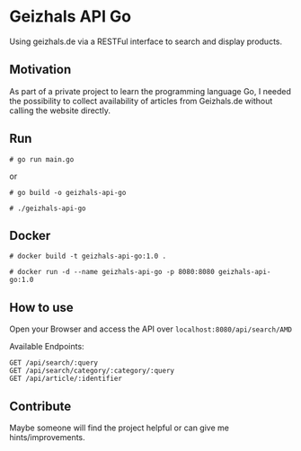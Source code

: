 # Geizhals API Go
Using geizhals.de via a RESTFul interface to search and display products. 

## Motivation
As part of a private project to learn the programming language Go, I needed the possibility to collect availability of articles from Geizhals.de without calling the website directly. 

## Run
`# go run main.go`

or

`# go build -o geizhals-api-go`

`# ./geizhals-api-go`
## Docker
`# docker build -t geizhals-api-go:1.0 .`

`# docker run -d --name geizhals-api-go -p 8080:8080 geizhals-api-go:1.0`

## How to use

Open your Browser and access the API over `localhost:8080/api/search/AMD`

Available Endpoints:

```http
GET /api/search/:query
GET /api/search/category/:category/:query
GET /api/article/:identifier
```

## Contribute
Maybe someone will find the project helpful or can give me hints/improvements. 